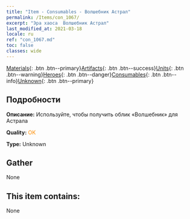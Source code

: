 ```yaml
---
title: "Item - Consumables - Волшебник Астрал"
permalink: /Items/con_1067/
excerpt: "Эра хаоса  Волшебник Астрал"
last_modified_at: 2021-03-18
locale: ru
ref: "con_1067.md"
toc: false
classes: wide
---
```

 [Materials](/ru/Items/){: .btn .btn--primary}[Artifacts](/ru/Items/Artifacts/){: .btn .btn--success}[Units](/ru/Items/Units/){: .btn .btn--warning}[Heroes](/ru/Items/Heroes/){: .btn .btn--danger}[Consumables](/ru/Items/Consumables/){: .btn .btn--info}[Unknown](/ru/Items/Unknown/){: .btn .btn--primary}

## Подробности
 **Описание:** Используйте, чтобы получить облик «Волшебник» для Астрала

 **Quality:** <span style="color: #FF8C00">OK</span>

 **Type:** Unknown

## Gather

  None

## This item contains:

  None


